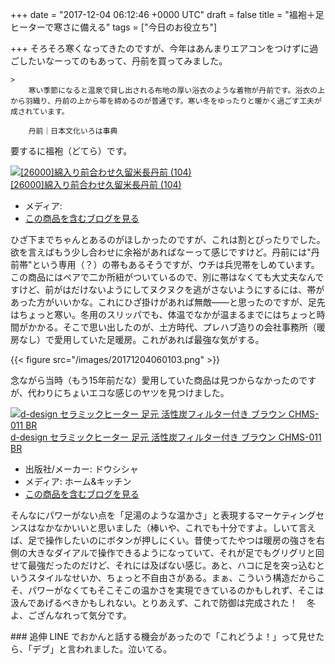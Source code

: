 
+++
date = "2017-12-04 06:12:46 +0000 UTC"
draft = false
title = "褞袍＋足ヒーターで寒さに備える"
tags = ["今日のお役立ち"]

+++
そろそろ寒くなってきたのですが、今年はあんまりエアコンをつけずに過ごしたいなーってのもあって、丹前を買ってみました。

    >
        寒い季節になると温泉で貸し出される布地の厚い浴衣のような着物が丹前です。浴衣の上から羽織り、丹前の上から帯を締めるのが普通です。寒い冬をゆったりと暖かく過ごす工夫が成されています。

        丹前｜日本文化いろは事典
    
要するに褞袍（どてら）です。<div class="hatena-asin-detail"><a href="http://www.amazon.co.jp/exec/obidos/ASIN/B014F7JI1K/bestylesnet-22/"><img src="https://images-fe.ssl-images-amazon.com/images/I/419PayByVhL._SL160_.jpg" class="hatena-asin-detail-image" alt="[26000]綿入り前合わせ久留米長丹前 (104)" title="[26000]綿入り前合わせ久留米長丹前 (104)"/></a><div class="hatena-asin-detail-info"><a href="http://www.amazon.co.jp/exec/obidos/ASIN/B014F7JI1K/bestylesnet-22/">[26000]綿入り前合わせ久留米長丹前 (104)</a><ul><li><span class="hatena-asin-detail-label">メディア:</span> </li><li><a href="http://d.hatena.ne.jp/asin/B014F7JI1K/bestylesnet-22" target="_blank">この商品を含むブログを見る</a></li></ul></div><div class="hatena-asin-detail-foot"></div></div>ひざ下までちゃんとあるのがほしかったのですが、これは割とぴったりでした。欲を言えばもう少し合わせに余裕があればなーって感じですけど。丹前には"丹前帯"という専用（？）の帯もあるそうですが、ウチは兵児帯をしめています。この商品にはペアで二か所紐がついているので、別に帯はなくても大丈夫なんですけど、前がはだけないようにしてヌクヌクを逃がさないようにするには、帯があった方がいいかな。これにひざ掛けがあれば無敵――と思ったのですが、足先はちょっと寒い。冬用のスリッパでも、体温でなかが温まるまでにはちょっと時間がかかる。そこで思い出したのが、土方時代、プレハブ造りの会社事務所（暖房なし）で愛用していた足暖房。これがあれば最強な気がする。

{{< figure src="/images/20171204060103.png"  >}}

念ながら当時（もう15年前だな）愛用していた商品は見つからなかったのですが、代わりにちょいエコな感じのヤツを見つけました。<div class="hatena-asin-detail"><a href="http://www.amazon.co.jp/exec/obidos/ASIN/B0751GP4K3/bestylesnet-22/"><img src="https://images-fe.ssl-images-amazon.com/images/I/31PA5h17NTL._SL160_.jpg" class="hatena-asin-detail-image" alt="d-design セラミックヒーター 足元 活性炭フィルター付き ブラウン CHMS-011 BR" title="d-design セラミックヒーター 足元 活性炭フィルター付き ブラウン CHMS-011 BR"/></a><div class="hatena-asin-detail-info"><a href="http://www.amazon.co.jp/exec/obidos/ASIN/B0751GP4K3/bestylesnet-22/">d-design セラミックヒーター 足元 活性炭フィルター付き ブラウン CHMS-011 BR</a><ul><li><span class="hatena-asin-detail-label">出版社/メーカー:</span> ドウシシャ</li><li><span class="hatena-asin-detail-label">メディア:</span> ホーム&amp;キッチン</li><li><a href="http://d.hatena.ne.jp/asin/B0751GP4K3/bestylesnet-22" target="_blank">この商品を含むブログを見る</a></li></ul></div><div class="hatena-asin-detail-foot"></div></div>そんなにパワーがない点を「足湯のような温かさ」と表現するマーケティングセンスはなかなかいいと思いました（棒いや、これでも十分ですよ。しいて言えば、足で操作したいのにボタンが押しにくい。昔使ってたやつは暖房の強さを右側の大きなダイアルで操作できるようになっていて、それが足でもグリグリと回せて最強だったのだけど、それには及ばない感じ。あと、ハコに足を突っ込むというスタイルなせいか、ちょっと不自由さがある。まぁ、こういう構造だからこそ、パワーがなくてもそこそこの温かさを実現できているのかもしれず、そこは汲んであげるべきかもしれない。とりあえず、これで防御は完成された！　冬よ、ござんなれって気分です。

<div class="section">
    ### 追伸
    LINE でおかんと話する機会があったので「これどうよ！」って見せたら、「デブ」と言われました。泣いてる。

</div>

